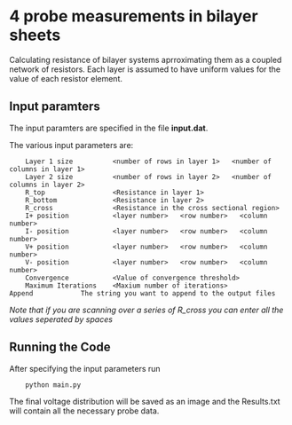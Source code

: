 # 4 probe measurements in bilayer sheets

Calculating resistance of bilayer systems aprroximating them as a coupled network of resistors. Each layer is assumed to have uniform values for the value of each resistor element.

## Input paramters
The input paramters are specified in the file **input.dat**.

The various input parameters are:
        
        Layer 1 size          <number of rows in layer 1>   <number of columns in layer 1>   
        Layer 2 size          <number of rows in layer 2>   <number of columns in layer 2>   
        R_top                 <Resistance in layer 1>  
        R_bottom              <Resistance in layer 2>  
        R_cross               <Resistance in the cross sectional region>   
        I+ position           <layer number>   <row number>   <column number>  
        I- position           <layer number>   <row number>   <column number>  
        V+ position           <layer number>   <row number>   <column number>    
        V- position           <layer number>   <row number>   <column number> 
        Convergence           <Value of convergence threshold>  
        Maximum Iterations    <Maxium number of iterations>  
	Append		      The string you want to append to the output files
*Note that if you are scanning over a series of R_cross you can enter all the values seperated by spaces*

## Running the Code
After specifying the input parameters run 

        python main.py
        
The final voltage distribution will be saved as an image and the Results.txt will contain all the necessary probe data.
